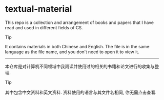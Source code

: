 # textual-material
This repo is a collection and arrangement of books and papers that I have read and used in different fields of CS.

> [!TIP]
> It contains materials in both Chinese and English. The file is in the same language as the file name, and you don't need to open it to view it.
---
本仓库是对计算机不同领域中我阅读并使用过的相关的书籍和论文进行的收集与整理.

> [!TIP]
> 其中包含中文资料和英文资料. 资料使用的语言与其文件名相同, 你无需点击查看.
